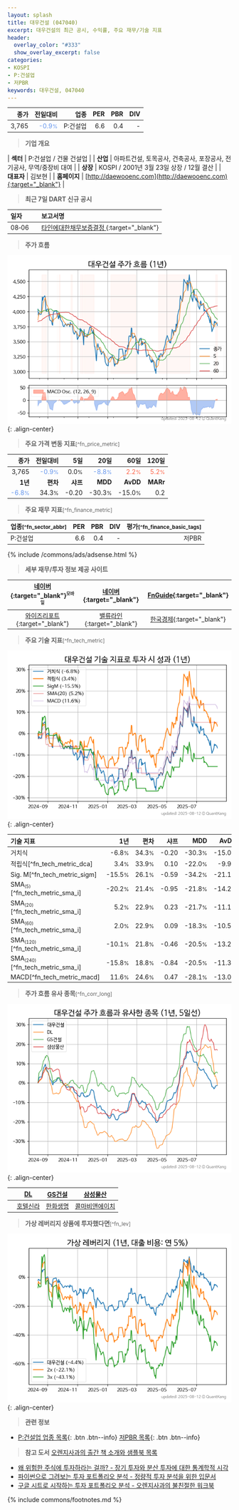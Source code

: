 ```yaml
---
layout: splash
title: 대우건설 (047040)
excerpt: 대우건설의 최근 공시, 수익률, 주요 재무/기술 지표
header:
  overlay_color: "#333"
  show_overlay_excerpt: false
categories:
- KOSPI
- P:건설업
- 저PBR
keywords: 대우건설, 047040
---
```


| **종가** | **전일대비** | **업종** | **PER** | **PBR** | **DIV** |
| -------: | -----------: | -------: | ------: | ------: | ------: |
| 3,765 | <span style="color: cornflowerblue">-0.9<small>%</small></span> | P:건설업 | 6.6 | 0.4 | - |

<!-- more -->


> **기업 개요**<a id="company"></a>

| <span style="white-space:nowrap;">**섹터**</span> | P:건설업 / 건물 건설업 |
| <span style="white-space:nowrap;">**산업**</span> | 아파트건설, 토목공사, 건축공사, 포장공사, 전기공사, 무역/중장비 대여 |
| <span style="white-space:nowrap;">**상장**</span> | KOSPI / 2001년 3월 23일 상장 / 12월 결산 |
| <span style="white-space:nowrap;">**대표자**</span> | 김보현 |
| <span style="white-space:nowrap;">**홈페이지**</span> | [http://daewooenc.com](http://daewooenc.com){:target="_blank"} |


> **최근 7일 DART 신규 공시**<a id="dart"></a>

| **일자** |      | **보고서명** |
| :------- | :--- | :----------- |
| 08&#x2011;06 | | [타인에대한채무보증결정              ](https://dart.fss.or.kr/dsaf001/main.do?rcpNo=20250806800336){:target="_blank"} |


> **주가 흐름**<a id="price"></a>

![047040](/stock/images/047040.png){: .align-center}


> **주요 가격 변동 지표**<small>[^fn_price_metric]</small>

| **종가** | **전일대비** | **5일** | **20일** | **60일** | **120일** |
| -------: | -----------: | ------: | -------: | -------: | --------: |
| 3,765 | <span style="color: cornflowerblue">-0.9<small>%</small></span> | 0.0<small>%</small> | <span style="color: cornflowerblue">-8.8<small>%</small></span> | <span style="color: tomato">2.2<small>%</small></span> | <span style="color: tomato">5.2<small>%</small></span> |
| **1년** | **편차** | **샤프** | **MDD** | **AvDD** | **MARr** |
| <span style="color: cornflowerblue">-6.8<small>%</small></span> | 34.3<small>%</small> | -0.20 | -30.3<small>%</small> | -15.0<small>%</small> | 0.2 |


> **주요 재무 지표**<small>[^fn_finance_metric]</small>

| **업종**<small>[^fn_sector_abbr]</small> | **PER** | **PBR** | **DIV** | **평가**<small>[^fn_finance_basic_tags]</small> |
| :--------------------------------------- | ------: | ------: | ------: | ----------------------------------------------: |
| P:건설업 | 6.6 | 0.4 | - | 저PBR |



{% include /commons/ads/adsense.html %}

> **세부 재무/투자 정보 제공 사이트**

| [네이버](https://m.stock.naver.com/domestic/stock/047040/finance/summary){:target="_blank"}<sup><small>모바일</small></sup> | [네이버](https://finance.naver.com/item/coinfo.naver?code=047040){:target="_blank"} | [FnGuide](https://comp.fnguide.com/SVO2/ASP/SVD_Invest.asp?gicode=A047040&MenuYn=Y){:target="_blank"} |
| :---: | :---: | :---: |
| [와이즈리포트](https://comp.wisereport.co.kr/company/c1040001.aspx?cmp_cd=047040){:target="_blank"} | [밸류라인](https://www.valueline.co.kr/finance/summary/047040){:target="_blank"} | [한국경제](https://markets.hankyung.com/stock/047040/financial-summary){:target="_blank"} |


> **주요 기술 지표**<small>[^fn_tech_metric]</small>


![047040](/stock/images/047040_tech.png){: .align-center}

| **기술 지표** | **1년** | **편차** | **샤프** | **MDD** | **AvDD** |
| :------------ | ------: | -----------: | -------: | ------: | -------: |
| 거치식 | -6.8<small>%</small> | 34.3<small>%</small> | -0.20 | -30.3<small>%</small> | -15.0<small>%</small> |
| 적립식[^fn_tech_metric_dca] | 3.4<small>%</small> | 33.9<small>%</small> | 0.10 | -22.0<small>%</small> | -9.9<small>%</small> |
| Sig. M[^fn_tech_metric_sigm] | -15.5<small>%</small> | 26.1<small>%</small> | -0.59 | -34.2<small>%</small> | -21.1<small>%</small> |
| SMA<small><sub>(5)</sub></small>[^fn_tech_metric_sma_i] | -20.2<small>%</small> | 21.4<small>%</small> | -0.95 | -21.8<small>%</small> | -14.2<small>%</small> |
| SMA<small><sub>(20)</sub></small>[^fn_tech_metric_sma_i] | 5.2<small>%</small> | 22.9<small>%</small> | 0.23 | -21.7<small>%</small> | -11.1<small>%</small> |
| SMA<small><sub>(60)</sub></small>[^fn_tech_metric_sma_i] | 2.0<small>%</small> | 22.9<small>%</small> | 0.09 | -18.3<small>%</small> | -10.5<small>%</small> |
| SMA<small><sub>(120)</sub></small>[^fn_tech_metric_sma_i] | -10.1<small>%</small> | 21.8<small>%</small> | -0.46 | -20.5<small>%</small> | -13.2<small>%</small> |
| SMA<small><sub>(240)</sub></small>[^fn_tech_metric_sma_i] | -15.8<small>%</small> | 18.8<small>%</small> | -0.84 | -20.5<small>%</small> | -11.3<small>%</small> |
| MACD[^fn_tech_metric_macd] | 11.6<small>%</small> | 24.6<small>%</small> | 0.47 | -28.1<small>%</small> | -13.0<small>%</small> |


> **주가 흐름 유사 종목**<a id="corr"></a><small>[^fn_corr_long]</small>

![047040](/stock/images/047040_corr.png){: .align-center}

|       | [DL](/000210/) | [GS건설](/006360/) | [삼성물산](/028260/) |
| :---: | :------------------------------------: | :------------------------------------: | :------------------------------------: |
|       | [호텔신라](/008770/) | [한화생명](/088350/) | [콜마비앤에이치](/200130/) |


> **가상 레버리지 상품에 투자했다면**<a id="2x"></a><small>[^fn_lev]</small>

![047040](/stock/images/047040_2x.png){: .align-center}


> **관련 정보**

- [P:건설업 업종 목록](/stats/sector/kospi_업종_건설업_종목/){: .btn .btn--info} [저PBR 목록](/fn/fn_low_pbr/){: .btn .btn--info}

> **참고 도서** [오렌지사과의 출간 책 소개와 샘플북 목록](https://kongdori.tistory.com/691)

- [왜 위험한 주식에 투자하라는 걸까? - 장기 투자와 분산 투자에 대한 통계학적 시각](https://kongdori.tistory.com/421)
- [파이썬으로 그려보는 투자 포트폴리오 분석  - 정량적 투자 분석을 위한 입문서](https://kongdori.tistory.com/643)
- [구글 시트로 시작하는 투자 포트폴리오 분석 - 오렌지사과의 불친절한 워크북](https://kongdori.tistory.com/449)


{% include commons/footnotes.md %}